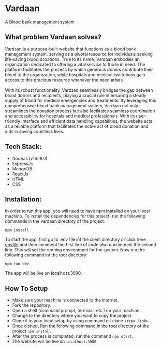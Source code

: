 # Vardaan
A Blood bank management system
</br>

## What problem Vardaan solves?
Vardaan is a purpose-built website that functions as a blood bank management system, serving as a pivotal resource for individuals seeking life-saving blood donations. True to its name, Vardaan embodies an organization dedicated to offering a vital service to those in need. The platform facilitates the process by which generous donors contribute their blood to the organization, while hospitals and medical institutions gain access to this precious resource whenever the need arises.
</br>
</br>
With its robust functionality, Vardaan seamlessly bridges the gap between blood donors and recipients, playing a crucial role in ensuring a steady supply of blood for medical emergencies and treatments. By leveraging this comprehensive blood bank management system, Vardaan not only streamlines the donation process but also facilitates seamless coordination and accessibility for hospitals and medical professionals. With its user-friendly interface and efficient data handling capabilities, the website acts as a reliable platform that facilitates the noble act of blood donation and aids in saving countless lives.
</br>

## Tech Stack:

- NodeJs (v16.18.0)
- ExpressJs
- MongoDB
- ReactJs
- HTML
- CSS

## Installation:

In order to run this app, you will need to have npm installed on your local machine.
To install the dependencies for this project, run the following commands in the vardaan directory of the project:
```bash
npm install 
```

To start the app, first go to .env file int the client directory or click here [envfile](./client/.env) and then comment the first line of code also uncomment the second line. This will set the running environment for the system. Now run the following command int the root directory:
```bash
npm run dev
```

The app will be live on localhost:3000.

## How To Setup
* Make sure your machine is connected to the internet.
* Fork the repository.
* Open a shell (command prompt, terminal, etc.) on your machine.
* Change to the directory where you want to copy the project.
* Clone it to your local setup by using command git clone ```<repo link>```.
* Once cloned, Run the following command in the root directory of the project ```npm install```.
* After the process is completed, run the command ```npm start```.
* The website will be live on ```localhost:3000```.
